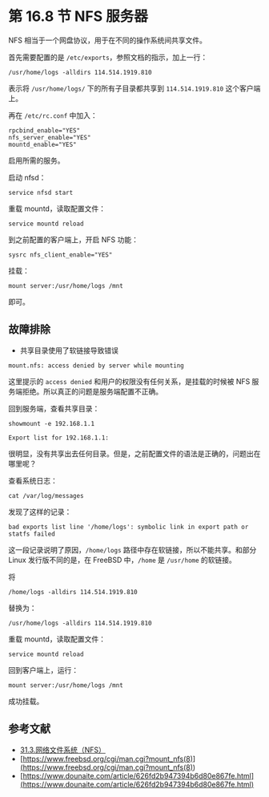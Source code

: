 # 第 16.8 节 NFS 服务器

NFS 相当于一个网盘协议，用于在不同的操作系统间共享文件。

首先需要配置的是 `/etc/exports`，参照文档的指示，加上一行：

```
/usr/home/logs -alldirs 114.514.1919.810
```

表示将 `/usr/home/logs/` 下的所有子目录都共享到 `114.514.1919.810` 这个客户端上。

再在 `/etc/rc.conf` 中加入：

```
rpcbind_enable="YES"
nfs_server_enable="YES"
mountd_enable="YES"
```
启用所需的服务。

启动 nfsd：

```
service nfsd start
```
重载 mountd，读取配置文件：

```
service mountd reload
```
到之前配置的客户端上，开启 NFS 功能：

```
sysrc nfs_client_enable="YES"
```
挂载：

```
mount server:/usr/home/logs /mnt
```
即可。

## 故障排除

 - 共享目录使用了软链接导致错误


```
mount.nfs: access denied by server while mounting
```
这里提示的 `access denied` 和用户的权限没有任何关系，是挂载的时候被 NFS 服务端拒绝。所以真正的问题是服务端配置不正确。

回到服务端，查看共享目录：

```
showmount -e 192.168.1.1
```

```
Export list for 192.168.1.1:
```
很明显，没有共享出去任何目录。但是，之前配置文件的语法是正确的，问题出在哪里呢？

查看系统日志：

```
cat /var/log/messages
```
发现了这样的记录：

```
bad exports list line '/home/logs': symbolic link in export path or statfs failed
```
这一段记录说明了原因，`/home/logs` 路径中存在软链接，所以不能共享。和部分 Linux 发行版不同的是，在 FreeBSD 中，`/home` 是 `/usr/home` 的软链接。


将

```
/home/logs -alldirs 114.514.1919.810
```


替换为：


```
/usr/home/logs -alldirs 114.514.1919.810
```
重载 mountd，读取配置文件：

```
service mountd reload
```
回到客户端上，运行：

```
mount server:/usr/home/logs /mnt
```
成功挂载。

## 参考文献

- [31.3.网络文件系统（NFS）](https://handbook.bsdcn.org/di-31-zhang-wang-luo-fu-wu-qi/31.3.-wang-luo-wen-jian-xi-tong-nfs.html)
- [https://www.freebsd.org/cgi/man.cgi?mount_nfs(8)](<https://www.freebsd.org/cgi/man.cgi?mount_nfs(8)>)
- [https://www.dounaite.com/article/626fd2b947394b6d80e867fe.html](https://www.dounaite.com/article/626fd2b947394b6d80e867fe.html)
